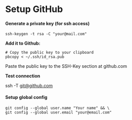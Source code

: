 # Setup GitHub

#### Generate a private key (for ssh access)

```ssh-keygen -t rsa -C "your@mail.com"```

**Add it to Github:**

```
# Copy the public key to your clipboard
pbcopy < ~/.ssh/id_rsa.pub
```

Paste the public key to the SSH-Key section at github.com

**Test connection**

ssh -T git@github.com

#### Setup global config

```
git config --global user.name "Your name" && \
git config --global user.email "your@email.com"

```




